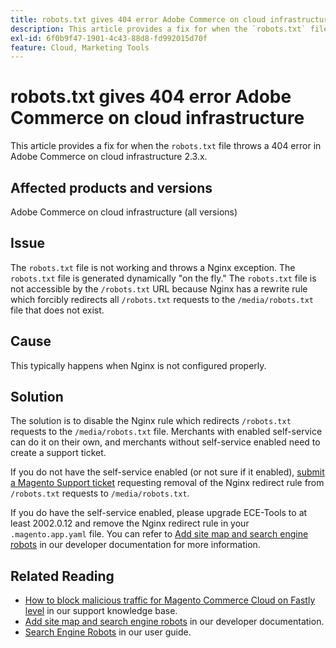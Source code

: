 ```yaml
---
title: robots.txt gives 404 error Adobe Commerce on cloud infrastructure
description: This article provides a fix for when the `robots.txt` file throws a 404 error in Adobe Commerce on cloud infrastructure 2.3.x.
exl-id: 6f0b9f47-1901-4c43-88d8-fd992015d70f
feature: Cloud, Marketing Tools
---
```

# robots.txt gives 404 error Adobe Commerce on cloud infrastructure

This article provides a fix for when the `robots.txt` file throws a 404 error in Adobe Commerce on cloud infrastructure 2.3.x.

## Affected products and versions

Adobe Commerce on cloud infrastructure (all versions)

## Issue

The `robots.txt` file is not working and throws a Nginx exception. The `robots.txt` file is generated dynamically "on the fly." The `robots.txt` file is not accessible by the `/robots.txt` URL because Nginx has a rewrite rule which forcibly redirects all `/robots.txt` requests to the `/media/robots.txt` file that does not exist.

## Cause

This typically happens when Nginx is not configured properly.

## Solution

The solution is to disable the Nginx rule which redirects `/robots.txt` requests to the `/media/robots.txt` file. Merchants with enabled self-service can do it on their own, and merchants without self-service enabled need to create a support ticket.

If you do not have the self-service enabled (or not sure if it enabled), [submit a Magento Support ticket](/help/help-center-guide/help-center/magento-help-center-user-guide.md#submit-ticket) requesting removal of the Nginx redirect rule from `/robots.txt` requests to `/media/robots.txt`.

If you do have the self-service enabled, please upgrade ECE-Tools to at least 2002.0.12 and remove the Nginx redirect rule in your `.magento.app.yaml` file. You can refer to [Add site map and search engine robots](https://experienceleague.adobe.com/docs/commerce-cloud-service/user-guide/configure-store/robots-sitemap.html) in our developer documentation for more information.

## Related Reading

* [How to block malicious traffic for Magento Commerce Cloud on Fastly level](/help/how-to/general/block-malicious-traffic-for-magento-commerce-on-fastly-level.md) in our support knowledge base.
* [Add site map and search engine robots](https://devdocs.magento.com/cloud/trouble/robots-sitemap.html) in our developer documentation.
* [Search Engine Robots](https://experienceleague.adobe.com/docs/commerce-admin/marketing/seo/seo-overview.html#search-engine-robots) in our user guide.
